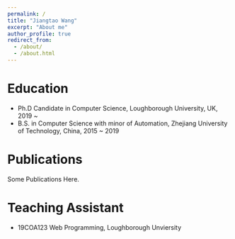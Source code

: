 ```yaml
---
permalink: /
title: "Jiangtao Wang"
excerpt: "About me"
author_profile: true
redirect_from: 
  - /about/
  - /about.html
---
```



Education
======
* Ph.D Candidate in Computer Science, Loughborough University, UK, 2019 ~
* B.S. in Computer Science with minor of Automation, Zhejiang University of Technology, China, 2015 ~ 2019

Publications
======
  Some Publications Here.
  

Teaching Assistant
======
* 19COA123 Web Programming, Loughborough Unviersity
 
